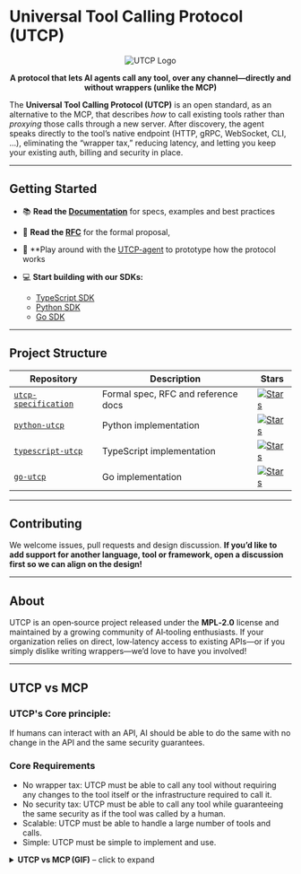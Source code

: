 # Universal Tool Calling Protocol (UTCP)

<p align="center">
  <img src="../assets/banner.png" alt="UTCP Logo" />
</p>

<p align="center">
  <strong>A protocol that lets AI agents call any tool, over any channel—directly and without wrappers (unlike the MCP)</strong>
</p>

The **Universal Tool Calling Protocol (UTCP)** is an open standard, as an alternative to the MCP, that describes *how* to call existing tools rather than *proxying* those calls through a new server. After discovery, the agent speaks directly to the tool’s native endpoint (HTTP, gRPC, WebSocket, CLI, …), eliminating the “wrapper tax,” reducing latency, and letting you keep your existing auth, billing and security in place.

---

## Getting Started

* 📚 **Read the [Documentation](https://utcp.io)** for specs, examples and best practices
* 📜 **Read the [RFC](https://github.com/universal-tool-calling-protocol/utcp-specification/blob/main/RFC.md)** for the formal proposal,
* 🤖 **Play around with the [UTCP-agent](https://github.com/universal-tool-calling-protocol/utcp-agent) to prototype how the protocol works
* 💻 **Start building with our SDKs:**

  * [TypeScript SDK](https://github.com/universal-tool-calling-protocol/typescript-utcp)
  * [Python SDK](https://github.com/universal-tool-calling-protocol/python-utcp)
  * [Go SDK](https://github.com/universal-tool-calling-protocol/go-utcp)

---

## Project Structure

| Repository                                                                                    | Description                         | Stars                                                                                                                                                                                             |
| --------------------------------------------------------------------------------------------- | ----------------------------------- | ------------------------------------------------------------------------------------------------------------------------------------------------------------------------------------------------- |
| [`utcp-specification`](https://github.com/universal-tool-calling-protocol/utcp-specification) | Formal spec, RFC and reference docs | [![Stars](https://img.shields.io/github/stars/universal-tool-calling-protocol/utcp-specification?style=social)](https://github.com/universal-tool-calling-protocol/utcp-specification/stargazers) |
| [`python-utcp`](https://github.com/universal-tool-calling-protocol/python-utcp)               | Python implementation               | [![Stars](https://img.shields.io/github/stars/universal-tool-calling-protocol/python-utcp?style=social)](https://github.com/universal-tool-calling-protocol/python-utcp/stargazers)               |
| [`typescript-utcp`](https://github.com/universal-tool-calling-protocol/typescript-utcp)       | TypeScript implementation           | [![Stars](https://img.shields.io/github/stars/universal-tool-calling-protocol/typescript-utcp?style=social)](https://github.com/universal-tool-calling-protocol/typescript-utcp/stargazers)       |
| [`go-utcp`](https://github.com/universal-tool-calling-protocol/go-utcp)               | Go implementation                   | [![Stars](https://img.shields.io/github/stars/universal-tool-calling-protocol/go-utcp?style=social)](https://github.com/universal-tool-calling-protocol/go-utcp/stargazers)               |

---

## Contributing

We welcome issues, pull requests and design discussion. **If you’d like to add support for another language, tool or framework, open a discussion first so we can align on the design!**

---

## About

UTCP is an open‑source project released under the **MPL‑2.0** license and maintained by a growing community of AI‑tooling enthusiasts. If your organization relies on direct, low‑latency access to existing APIs—or if you simply dislike writing wrappers—we’d love to have you involved!

---

## UTCP vs MCP

### UTCP's Core principle: 
If humans can interact with an API, AI should be able to do the same with no change in the API and the same security guarantees.

### Core Requirements
* No wrapper tax: UTCP must be able to call any tool without requiring any changes to the tool itself or the infrastructure required to call it.
* No security tax: UTCP must be able to call any tool while guaranteeing the same security as if the tool was called by a human.
* Scalable: UTCP must be able to handle a large number of tools and calls.
* Simple: UTCP must be simple to implement and use.

<!-- README.md -->
<details>
  <summary><strong>UTCP vs MCP (GIF)</strong> – click to expand</summary>

<p align="left">
  <img
    src="../assets/mcp-vs-utcp.gif"
    alt="UTCP vs MCP Demo"
    width="480"          
  />
</p>

  <!-- You can keep adding Markdown here: more text, lists, code blocks, etc. -->
</details>
